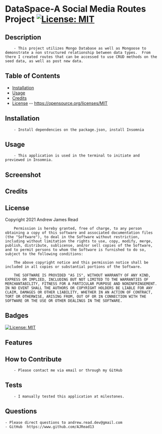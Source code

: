# DataSpace-A Social Media Routes Project [![License: MIT](https://img.shields.io/badge/License-MIT-yellow.svg)](https://opensource.org/licenses/MIT)

## Description
        - This project utilizes Mongo Database as well as Mongoose to demonstrate a non structured relationship between data types.  From there I created routes that can be accessed to use CRUD methods on the seed data, as well as post new data.
## Table of Contents
- [Installation](#installation)
- [Usage](#usage)
- [Credits](#credits)
- [License](#license) -- https://opensource.org/licenses/MIT

## Installation
        - Install dependencies on the package.json, install Insomnia
## Usage
        - This application is used in the terminal to initiate and previewed in Insomnia.
## Screenshot

## Credits

## License
  Copyright 2021 Andrew James Read

        Permission is hereby granted, free of charge, to any person obtaining a copy of this software and associated documentation files (the "Software"), to deal in the Software without restriction, including without limitation the rights to use, copy, modify, merge, publish, distribute, sublicense, and/or sell copies of the Software, and to permit persons to whom the Software is furnished to do so, subject to the following conditions:
        
        The above copyright notice and this permission notice shall be included in all copies or substantial portions of the Software.
        
        THE SOFTWARE IS PROVIDED "AS IS", WITHOUT WARRANTY OF ANY KIND, EXPRESS OR IMPLIED, INCLUDING BUT NOT LIMITED TO THE WARRANTIES OF MERCHANTABILITY, FITNESS FOR A PARTICULAR PURPOSE AND NONINFRINGEMENT. IN NO EVENT SHALL THE AUTHORS OR COPYRIGHT HOLDERS BE LIABLE FOR ANY CLAIM, DAMAGES OR OTHER LIABILITY, WHETHER IN AN ACTION OF CONTRACT, TORT OR OTHERWISE, ARISING FROM, OUT OF OR IN CONNECTION WITH THE SOFTWARE OR THE USE OR OTHER DEALINGS IN THE SOFTWARE.
## Badges
 [![License: MIT](https://img.shields.io/badge/License-MIT-yellow.svg)](https://opensource.org/licenses/MIT)
## Features

## How to Contribute
        - Please contact me via email or through my GitHub
## Tests
        - I manually tested this application at milestones.
## Questions
    - Please direct questions to andrew.read.dev@gmail.com    
    - GitHub  https://www.github.com/AJRead13 